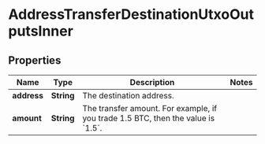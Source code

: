 

# AddressTransferDestinationUtxoOutputsInner


## Properties

| Name | Type | Description | Notes |
|------------ | ------------- | ------------- | -------------|
|**address** | **String** | The destination address. |  |
|**amount** | **String** | The transfer amount. For example, if you trade 1.5 BTC, then the value is &#x60;1.5&#x60;.  |  |



